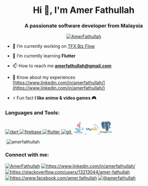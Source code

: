 <h1 align="center">Hi 👋, I'm Amer Fathullah</h1>
<h3 align="center">A passionate software developer from Malaysia</h3>

<p align="center"> <a href="https://twitter.com/AmerFathullah" target="blank"><img src="https://img.shields.io/twitter/follow/AmerFathullah?logo=twitter&style=for-the-badge" alt="AmerFathullah" /></a> </p>

- 🔭 I’m currently working on [TFX Biz Flow](https://app.tfxbizflow.com/)

- 🌱 I’m currently learning **Flutter**

<!-- - 👯 I’m looking to collaborate on [something](https://github.com/amerfathullah/) -->

<!-- - 👨‍💻 All of my projects are available at [http://amerfathullah.com/](http://amerfathullah.com/) -->

<!-- - 📝 I regularly write articles on [https://medium.com/@amerfathullah](https://medium.com/@amerfathullah) -->

<!-- - 💬 Ask me about **flutter and javascript** -->

- 📫 How to reach me **amerfathullah@gmail.com**

- 📄 Know about my experiences [https://www.linkedin.com/in/amerfathullah/](https://www.linkedin.com/in/amerfathullah/)

- ⚡ Fun fact **I like anime & video games 🎮**

<h3 align="left">Languages and Tools:</h3>
<p align="left"> <a href="https://dart.dev" target="_blank"> <img src="https://www.vectorlogo.zone/logos/dartlang/dartlang-icon.svg" alt="dart" width="40" height="40"/> </a> <a href="https://firebase.google.com/" target="_blank"> <img src="https://www.vectorlogo.zone/logos/firebase/firebase-icon.svg" alt="firebase" width="40" height="40"/> </a> <a href="https://flutter.dev" target="_blank"> <img src="https://www.vectorlogo.zone/logos/flutterio/flutterio-icon.svg" alt="flutter" width="40" height="40"/> </a> <a href="https://git-scm.com/" target="_blank"> <img src="https://www.vectorlogo.zone/logos/git-scm/git-scm-icon.svg" alt="git" width="40" height="40"/> <a href="https://www.java.com" target="_blank"> <img src="https://raw.githubusercontent.com/devicons/devicon/master/icons/java/java-original.svg" alt="java" width="40" height="40"/> </a> <a href="https://www.mysql.com/" target="_blank"> <img src="https://raw.githubusercontent.com/devicons/devicon/master/icons/mysql/mysql-original-wordmark.svg" alt="mysql" width="40" height="40"/> </a> <a href="https://www.postgresql.org" target="_blank"> <img src="https://raw.githubusercontent.com/devicons/devicon/master/icons/postgresql/postgresql-original-wordmark.svg" alt="postgresql" width="40" height="40"/> </a> </p>

<p>&nbsp;<img align="center" src="https://github-readme-stats.vercel.app/api?username=amerfathullah&count_private=true&show_icons=true&locale=en" alt="amerfathullah" /></p>
<h3 align="left">Connect with me:</h3>
<p align="left">
<a href="https://twitter.com/AmerFathullah" target="blank"><img align="center" src="https://img.icons8.com/fluent/96/000000/twitter.png" alt="AmerFathullah" height="40" width="40"/></a>
<a href="https://linkedin.com/in/amerfathullah/" target="blank"><img align="center" src="https://img.icons8.com/fluent/96/000000/linkedin.png" alt="https://www.linkedin.com/in/amerfathullah/" height="40" width="40" /></a>
<a href="https://stackoverflow.com/users/13213044/amer-fathullah" target="blank"><img align="center" src="https://img.icons8.com/color/96/000000/stackoverflow.png" alt="https://stackoverflow.com/users/13213044/amer-fathullah" height="40" width="40" /></a>
<a href="https://www.facebook.com/amer.fathullah" target="blank"><img align="center" src="https://img.icons8.com/fluent/96/000000/facebook-new.png" alt="https://www.facebook.com/amer.fathullah" height="40" width="40" /></a>
<a href="https://medium.com/@amerfathullah" target="blank"><img align="center" src="https://img.icons8.com/ios-filled/50/000000/medium-monogram--v1.png" alt="@amerfathullah" height="40" width="40" /></a>
</p>
